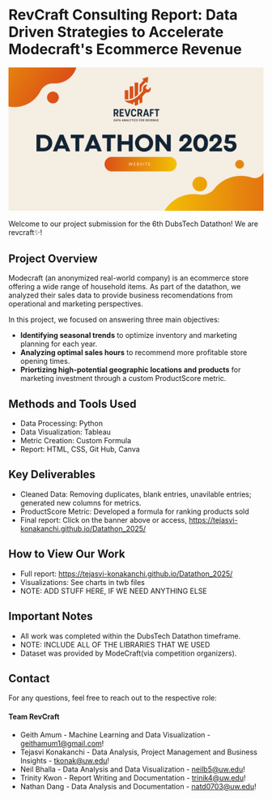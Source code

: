 # RevCraft Consulting Report: Data Driven Strategies to Accelerate Modecraft's Ecommerce Revenue

<p align="center">
  <a href="https://tejasvi-konakanchi.github.io/Datathon_2025/" target="_blank">
    <img src="./images/Banner.png" alt="Datathon 2025 Retail Track" width="800">
  </a>
</p>

Welcome to our project submission for the 6th DubsTech Datathon! We are revcraft✨!

## Project Overview

Modecraft (an anonymized real-world company) is an ecommerce store offering a wide range of household items. As part of the datathon, we analyzed their sales data to provide business recomendations from operational and marketing perspectives.

In this project, we focused on answering three main objectives:
- **Identifying seasonal trends** to optimize inventory and marketing planning for each year.
- **Analyzing optimal sales hours** to recommend more profitable store opening times.
- **Priortizing high-potential geographic locations and products** for marketing investment through a custom ProductScore metric.

## Methods and Tools Used
- Data Processing: Python
- Data Visualization: Tableau
- Metric Creation: Custom Formula
- Report: HTML, CSS, Git Hub, Canva

## Key Deliverables
- Cleaned Data: Removing duplicates, blank entries, unavilable entries; generated new columns for metrics.
- ProductScore Metric: Developed a formula for ranking products sold
- Final report: Click on the banner above or access, <a href="https://tejasvi-konakanchi.github.io/Datathon_2025/" target="_blank">https://tejasvi-konakanchi.github.io/Datathon_2025/</a>

## How to View Our Work
- Full report: https://tejasvi-konakanchi.github.io/Datathon_2025/
- Visualizations: See charts in twb files
- NOTE: ADD STUFF HERE, IF WE NEED ANYTHING ELSE


## Important Notes
- All work was completed within the DubsTech Datathon timeframe.
- NOTE: INCLUDE ALL OF THE LIBRARIES THAT WE USED
- Dataset was provided by ModeCraft(via competition organizers).

## Contact
For any questions, feel free to reach out to the respective role:

#### Team RevCraft
- Geith Amum - Machine Learning and Data Visualization - [geithamum1@gmail.com](geithamum1@gmail.com)!
- Tejasvi Konakanchi - Data Analysis, Project Management and Business Insights - [tkonak@uw.edu](mailto:tkonak@uw.edu)!
- Neil Bhalla - Data Analysis and Data Visualization - [neilb5@uw.edu](mailto:neilb5@uw.edu)!
- Trinity Kwon - Report Writing and Documentation - [trinik4@uw.edu](mailto:trinik4@uw.edu)!
- Nathan Dang - Data Analysis and Documentation - [natd0703@uw.edu](natd0703@uw.edu)!
